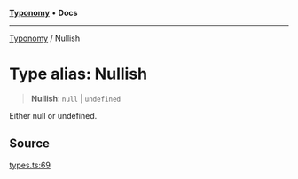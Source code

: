 [**Typonomy**](../README.md) • **Docs**

***

[Typonomy](../globals.md) / Nullish

# Type alias: Nullish

> **Nullish**: `null` \| `undefined`

Either null or undefined.

## Source

[types.ts:69](https://github.com/softcraft-development/typonomy/blob/f77f6002b19dd65199e89540af6d271db08bf123/src/types.ts#L69)

